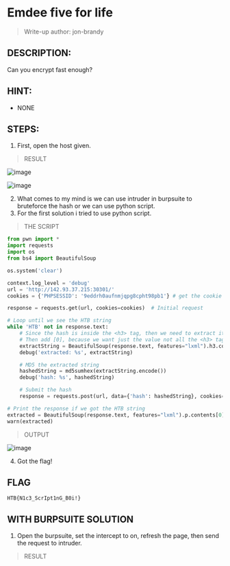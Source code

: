 # Emdee five for life
> Write-up author: jon-brandy
## DESCRIPTION:
Can you encrypt fast enough?
## HINT:
- NONE
## STEPS:
1. First, open the host given.

> RESULT

![image](https://user-images.githubusercontent.com/70703371/210124326-2147281e-b09a-494d-9d54-d8a3b1f58d67.png)


![image](https://user-images.githubusercontent.com/70703371/210124412-bcd6ca1e-e125-4007-9eb2-acb528ff111a.png)


2. What comes to my mind is we can use intruder in burpsuite to bruteforce the hash or we can use python script.
3. For the first solution i tried to use python script.

> THE SCRIPT

```py
from pwn import *
import requests
import os
from bs4 import BeautifulSoup

os.system('clear')

context.log_level = 'debug'
url = 'http://142.93.37.215:30301/'
cookies = {'PHPSESSID': '9eddrh0aufnmjqpg8cpht98pb1'} # get the cookie value using burpsuite

response = requests.get(url, cookies=cookies)  # Initial request

# Loop until we see the HTB string
while 'HTB' not in response.text:
    # Since the hash is inside the <h3> tag, then we need to extract it using h3.contents
    # Then add [0], because we want just the value not all the <h3> tag
    extractString = BeautifulSoup(response.text, features="lxml").h3.contents[0]
    debug('extracted: %s', extractString)

    # MD5 the extracted string
    hashedString = md5sumhex(extractString.encode())
    debug('hash: %s', hashedString)

    # Submit the hash
    response = requests.post(url, data={'hash': hashedString}, cookies=cookies)

# Print the response if we got the HTB string
extracted = BeautifulSoup(response.text, features="lxml").p.contents[0]
warn(extracted)
```

> OUTPUT

![image](https://user-images.githubusercontent.com/70703371/210124609-9b07cfa5-a6dd-4a21-8164-ab8b56865b16.png)


4. Got the flag!

## FLAG

```
HTB{N1c3_ScrIpt1nG_B0i!}
```

## WITH BURPSUITE SOLUTION

1. Open the burpsuite, set the intercept to on, refresh the page, then send the request to intruder.

> RESULT



